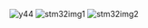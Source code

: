 ![y44](https://user-images.githubusercontent.com/57947304/188879110-02356510-b4d4-43c1-aef6-aebd87278586.PNG)
![stm32img1](https://user-images.githubusercontent.com/57947304/188879262-cc9e94ed-cea8-4841-89c0-1bf24451a18e.jpeg)
![stm32img2](https://user-images.githubusercontent.com/57947304/188879280-6b9b3913-c393-48b2-8b3d-d004a90eba43.jpeg)
